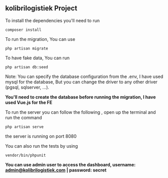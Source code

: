 ## kolibrilogistiek Project

To install the dependencies you'll need to run
```
composer install
```

To run the migration, You can use
```
php artisan migrate
```

To have fake data, You can run 
```
php artisan db:seed
```

Note: You can specify the database configuration from the .env, 
I have used mysql for the database, But you can change the driver to any other driver (pgsql, sqlserver, ...).

**You'll need to create the database before running the migration, 
I have used Vue.js for the FE**

To run the server you can follow the following , open up the terminal and run the command 
```
php artisan serve
```
the server is running on port 8080

You can also run the tests by using 
```
vendor/bin/phpunit
```

**You can use admin user to access the dashboard, username: admin@kolibrilogistiek.com | password: secret**
